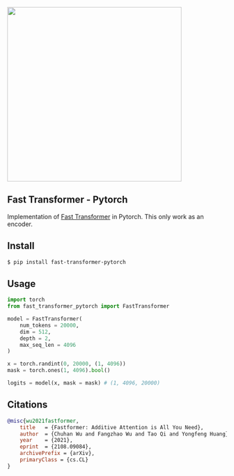 <img src="./fast-transformer.png" width="400px"></img>

## Fast Transformer - Pytorch

Implementation of <a href="https://arxiv.org/abs/2108.09084">Fast Transformer</a> in Pytorch. This only work as an encoder.

## Install

```bash
$ pip install fast-transformer-pytorch
```

## Usage

```python
import torch
from fast_transformer_pytorch import FastTransformer

model = FastTransformer(
	num_tokens = 20000,
	dim = 512,
	depth = 2,
	max_seq_len = 4096
)

x = torch.randint(0, 20000, (1, 4096))
mask = torch.ones(1, 4096).bool()

logits = model(x, mask = mask) # (1, 4096, 20000)
```

## Citations

```bibtex
@misc{wu2021fastformer,
    title   = {Fastformer: Additive Attention is All You Need}, 
    author  = {Chuhan Wu and Fangzhao Wu and Tao Qi and Yongfeng Huang},
    year    = {2021},
    eprint  = {2108.09084},
    archivePrefix = {arXiv},
    primaryClass = {cs.CL}
}
```
